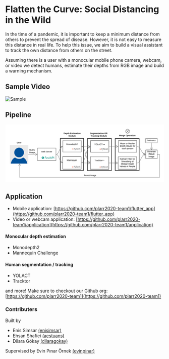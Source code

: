 # Flatten the Curve: Social Distancing in the Wild

In the time of a pandemic, it is important to keep a minimum distance from others to prevent
the spread of disease. However, it is not easy to measure this distance in real life. To help this
issue, we aim to build a visual assistant to track the own distance from others on the street.

Assuming there is a user with a monocular mobile phone camera, webcam, or video we detect humans, estimate their depths from RGB image and build a warning
mechanism.

## Sample Video

![Sample](/sample.gif)

## Pipeline

![Pipeline](/pipeline.png)

## Application

- Mobile application: [https://github.com/plarr2020-team1/flutter_app](https://github.com/plarr2020-team1/flutter_app)
- Video or webcam application: [https://github.com/plarr2020-team1/application](https://github.com/plarr2020-team1/application)

#### Monocular depth estimation

- Monodepth2
- Mannequin Challenge

#### Human segmentation / tracking
- YOLACT
- Tracktor

and more! Make sure to checkout our Github org: [https://github.com/plarr2020-team1](https://github.com/plarr2020-team1)

### Contributers

Built by
- Enis Simsar [(enisimsar)](https://github.com/enisimsar)
- Ehsan Shafiei [(aestuans)](https://github.com/aestuans)
- Dilara Gökay [(dilaragokay)](https://github.com/dilaragokay)

Supervised by Evin Pınar Örnek [(evinpinar)](https://github.com/evinpinar)
